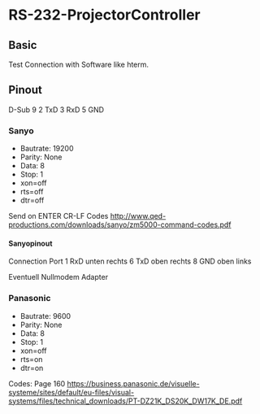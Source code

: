 # RS-232-ProjectorController

## Basic
Test Connection with Software like hterm.

## Pinout

D-Sub 9 
2 TxD
3 RxD
5 GND




### Sanyo

- Bautrate: 19200
- Parity: None
- Data: 8
- Stop: 1
- xon=off
- rts=off
- dtr=off

Send on ENTER CR-LF
Codes http://www.qed-productions.com/downloads/sanyo/zm5000-command-codes.pdf

#### Sanyopinout
Connection Port
1 RxD unten rechts
6 TxD oben rechts
8 GND oben links

Eventuell Nullmodem Adapter


### Panasonic

- Bautrate: 9600
- Parity: None
- Data: 8
- Stop: 1
- xon=off
- rts=on
- dtr=on

Codes: Page 160 https://business.panasonic.de/visuelle-systeme/sites/default/eu-files/visual-systems/files/technical_downloads/PT-DZ21K_DS20K_DW17K_DE.pdf
